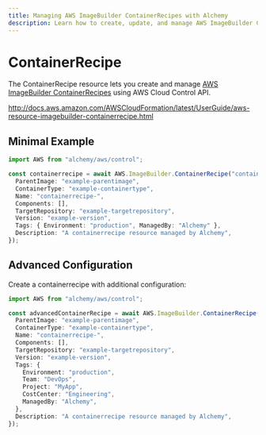 ```yaml
---
title: Managing AWS ImageBuilder ContainerRecipes with Alchemy
description: Learn how to create, update, and manage AWS ImageBuilder ContainerRecipes using Alchemy Cloud Control.
---
```


# ContainerRecipe

The ContainerRecipe resource lets you create and manage [AWS ImageBuilder ContainerRecipes](https://docs.aws.amazon.com/imagebuilder/latest/userguide/) using AWS Cloud Control API.

http://docs.aws.amazon.com/AWSCloudFormation/latest/UserGuide/aws-resource-imagebuilder-containerrecipe.html

## Minimal Example

```ts
import AWS from "alchemy/aws/control";

const containerrecipe = await AWS.ImageBuilder.ContainerRecipe("containerrecipe-example", {
  ParentImage: "example-parentimage",
  ContainerType: "example-containertype",
  Name: "containerrecipe-",
  Components: [],
  TargetRepository: "example-targetrepository",
  Version: "example-version",
  Tags: { Environment: "production", ManagedBy: "Alchemy" },
  Description: "A containerrecipe resource managed by Alchemy",
});
```

## Advanced Configuration

Create a containerrecipe with additional configuration:

```ts
import AWS from "alchemy/aws/control";

const advancedContainerRecipe = await AWS.ImageBuilder.ContainerRecipe("advanced-containerrecipe", {
  ParentImage: "example-parentimage",
  ContainerType: "example-containertype",
  Name: "containerrecipe-",
  Components: [],
  TargetRepository: "example-targetrepository",
  Version: "example-version",
  Tags: {
    Environment: "production",
    Team: "DevOps",
    Project: "MyApp",
    CostCenter: "Engineering",
    ManagedBy: "Alchemy",
  },
  Description: "A containerrecipe resource managed by Alchemy",
});
```

